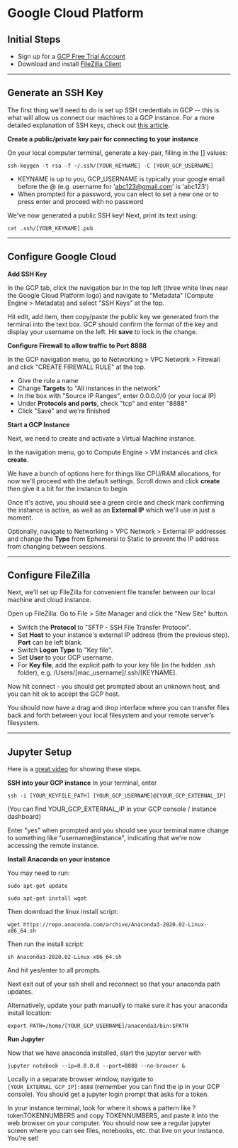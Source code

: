 # Google Cloud Platform


## Initial Steps

- Sign up for a [GCP Free Trial Account](https://cloud.google.com/free)
- Download and install [FileZilla Client](https://filezilla-project.org/)

---

## Generate an SSH Key

The first thing we'll need to do is set up SSH credentials in GCP -- this is what will allow us connect our machines to a GCP instance. For a more detailed explanation of SSH keys, check out [this article](https://www.ssh.com/ssh/public-key-authentication).


**Create a public/private key pair for connecting to your instance**

On your local computer terminal, generate a key-pair, filling in the [] values:

```ssh-keygen -t rsa -f ~/.ssh/[YOUR_KEYNAME] -C [YOUR_GCP_USERNAME]```

- KEYNAME is up to you, GCP_USERNAME is typically your google email before the @ (e.g. username for 'abc123@gmail.com' is 'abc123')
- When prompted for a password, you can elect to set a new one or to press enter and proceed with no password

We've now generated a public SSH key! Next, print its text using:

```cat .ssh/[YOUR_KEYNAME].pub```

---

## Configure Google Cloud

**Add SSH Key**

In the GCP tab, click the navigation bar in the top left (three white lines near the Google Cloud Platform logo) and navigate to “Metadata” (Compute Engine > Metadata) and select "SSH Keys" at the top.

Hit edit, add item, then copy/paste the public key we generated from the terminal into the text box. GCP should confirm the format of the key and display your username on the left. Hit **save** to lock in the change. 


**Configure Firewall to allow traffic to Port 8888**

In the GCP navigation menu, go to Networking > VPC Network > Firewall and click "CREATE FIREWALL RULE" at the top. 
- Give the rule a name
- Change **Targets** to "All instances in the network"
- In the box with "Source IP Ranges", enter 0.0.0.0/0 (or your local IP)
- Under **Protocols and ports**, check "tcp" and enter "8888"
- Click "Save" and we're finished


**Start a GCP Instance**

Next, we need to create and activate a Virtual Machine instance. 

In the navigation menu, go to Compute Engine > VM instances and click **create**.

We have a bunch of options here for things like CPU/RAM allocations, for now we'll proceed with the default settings. Scroll down and click **create** then give it a bit for the instance to begin. 

Once it's active, you should see a green circle and check mark confirming the instance is active, as well as an **External IP** which we'll use in just a moment.

Optionally, navigate to Networking > VPC Network > External IP addresses and change the **Type** from Ephemeral to Static to prevent the IP address from changing between sessions.

---

## Configure FileZilla

Next, we'll set up FileZilla for convenient file transfer between our local machine and cloud instance. 

Open up FileZilla. Go to File > Site Manager and click the "New Site" button. 
- Switch the **Protocol** to "SFTP - SSH File Transfer Protocol".
- Set **Host** to your instance's external IP address (from the previous step). **Port** can be left blank. 
- Switch **Logon Type** to "Key file".
- Set **User** to your GCP username. 
- For **Key file**, add the explicit path to your key file (in the hidden .ssh folder), e.g. /Users/[mac_username]/.ssh/[KEYNAME].

Now hit connect - you should get prompted about an unknown host, and you can hit ok to accept the GCP host. 

You should now have a drag and drop interface where you can transfer files back and forth between your local filesystem and your remote server’s filesystem.


---

## Jupyter Setup

Here is a [great video](https://www.youtube.com/watch?time_continue=4&v=Db4FfhXDYS8&feature=emb_logo) for showing these steps. 
  

**SSH into your GCP instance**
In your terminal, enter 

```ssh -i [YOUR_KEYFILE_PATH] [YOUR_GCP_USERNAME]@[YOUR_GCP_EXTERNAL_IP]```

(You can find YOUR_GCP_EXTERNAL_IP in your GCP console / instance dashboard)  

Enter "yes" when prompted and you should see your terminal name change to something like "username@instance", indicating that we're now accessing the remote instance.


**Install Anaconda on your instance** 

You may need to run:
  
```sudo apt-get update```
  
```sudo apt-get install wget```

Then download the linux install script:

```wget https://repo.anaconda.com/archive/Anaconda3-2020.02-Linux-x86_64.sh```

Then run the install script:

```sh Anaconda3-2020.02-Linux-x86_64.sh```

And hit yes/enter to all prompts.

Next exit out of your ssh shell and reconnect so that your anaconda path updates.

Alternatively, update your path manually to make sure it has your anaconda install location:

```export PATH=/home/[YOUR_GCP_USERNAME]/anaconda3/bin:$PATH```


**Run Jupyter** 

Now that we have anaconda installed, start the jupyter server with 

```jupyter notebook --ip=0.0.0.0 --port=8888 --no-browser &``` 

Locally in a separate browser window, navigate to `[YOUR_EXTERNAL_GCP_IP]:8888` (remember you can find the ip in your GCP console). You should get a jupyter login prompt that asks for a token.

In your instance terminal, look for where it shows a pattern like ?tokenTOKENNUMBERS and copy TOKENNUMBERS, and paste it into the web browser on your computer. 
You should now see a regular jupyter screen where you can see files, notebooks, etc. that live on your instance. You're set!

